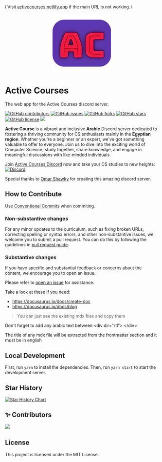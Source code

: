 ℹ️ Visit [activecourses.netlify.app](https://activecourses.netlify.app/) if  the main URL is not working. ℹ️

<div align="center">
  <img src=./banner.png>
</div>

# Active Courses

The web app for the Active Courses discord server.

[![GitHub contributors](https://img.shields.io/github/contributors/alikehel/activecourses)](https://github.com/alikehel/activecourses/contributors)
[![GitHub issues](https://img.shields.io/github/issues/alikehel/activecourses)](https://github.com/alikehel/activecourses/issues)
[![GitHub forks](https://img.shields.io/github/forks/alikehel/activecourses)](https://github.com/alikehel/activecourses/network)
[![GitHub stars](https://img.shields.io/github/stars/alikehel/activecourses)](https://github.com/alikehel/activecourses/stargazers)
[![GitHub license](https://img.shields.io/github/license/alikehel/activecourses)](https://github.com/alikehel/activecourses/blob/main/LICENSE)
<img src="https://img.shields.io/github/issues-pr-raw/alikehel/activecourses" />

**Active Course** is a vibrant and inclusive **Arabic** Discord server dedicated to fostering a thriving community for CS enthusiasts mainly in the **Egyptian region**. Whether you're a beginner or an expert, we've got something valuable to offer to everyone. Join us to dive into the exciting world of Computer Science, study together, share knowledge, and engage in meaningful discussions with like-minded individuals.

Join [Active Courses Discord](https://discord.gg/QrfTN2Aukx) now and take your CS studies to new heights: [![Discord](https://img.shields.io/discord/950993900720492574.svg?label=&logo=discord&logoColor=ffffff&color=7389D8&labelColor=6A7EC2)](https://discord.gg/QrfTN2Aukx)

Special thanks to [Omar Shawky](https://www.linkedin.com/in/omarshawky1/) for creating this amazing discord server.

## How to Contribute

Use [Conventional Commits](https://marketplace.visualstudio.com/items?itemName=vivaxy.vscode-conventional-commits) when commiting.

### Non-substantive changes

For any minor updates to the curriculum, such as fixing broken URLs, correcting spelling or syntax errors, and other non-substantive issues, we welcome you to submit a pull request. You can do this by following the guidelines in [pull request guide](https://www.freecodecamp.org/news/how-to-make-your-first-pull-request-on-github-3/).

### Substantive changes

If you have specific and substantial feedback or concerns about the content, we encourage you to open an issue.

Please refer to [open an issue](https://help.github.com/articles/creating-an-issue/) for assistance.

Take a look at these if you need:
- https://docusaurus.io/docs/create-doc
- https://docusaurus.io/docs/blog
> You can just see the existing mdx files and copy them

Don't forget to add any arabic text between \<div dir="rtl"> \</div>

The title of any mdx file will be extracted from the frontmatter section and it must be in english

## Local Development

First, run `yarn` to install the dependencies.
Then, run `yarn start` to start the development server.

## Star History

[![Star History Chart](https://api.star-history.com/svg?repos=alikehel/activecourses&type=Timeline)](https://star-history.com/#alikehel/activecourses&Timeline)

## ✨ Contributors

<!--  support by https://contrib.rocks -->
<a href="https://github.com/alikehel/activecourses/graphs/contributors">
  <img src="https://contrib.rocks/image?repo=alikehel/activecourses"/>
</a>

## License

This project is licensed under the MIT License.
